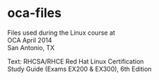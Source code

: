 oca-files
=========

Files used during the Linux course at  
OCA April 2014  
San Antonio, TX  

Text: RHCSA/RHCE Red Hat Linux Certification  
Study Guide (Exams EX200 & EX300), 6th Edition 
